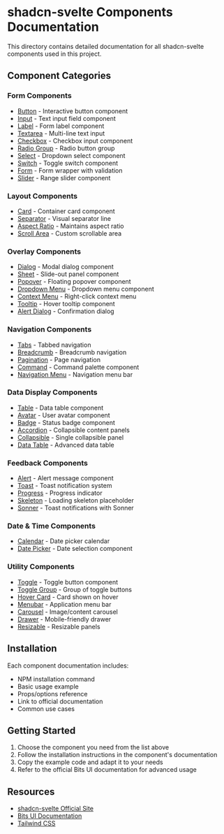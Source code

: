 # shadcn-svelte Components Documentation

This directory contains detailed documentation for all shadcn-svelte components used in this project.

## Component Categories

### Form Components
- [Button](./button.md) - Interactive button component
- [Input](./input.md) - Text input field component
- [Label](./label.md) - Form label component
- [Textarea](./textarea.md) - Multi-line text input
- [Checkbox](./checkbox.md) - Checkbox input component
- [Radio Group](./radio-group.md) - Radio button group
- [Select](./select.md) - Dropdown select component
- [Switch](./switch.md) - Toggle switch component
- [Form](./form.md) - Form wrapper with validation
- [Slider](./slider.md) - Range slider component

### Layout Components
- [Card](./card.md) - Container card component
- [Separator](./separator.md) - Visual separator line
- [Aspect Ratio](./aspect-ratio.md) - Maintains aspect ratio
- [Scroll Area](./scroll-area.md) - Custom scrollable area

### Overlay Components
- [Dialog](./dialog.md) - Modal dialog component
- [Sheet](./sheet.md) - Slide-out panel component
- [Popover](./popover.md) - Floating popover component
- [Dropdown Menu](./dropdown-menu.md) - Dropdown menu component
- [Context Menu](./context-menu.md) - Right-click context menu
- [Tooltip](./tooltip.md) - Hover tooltip component
- [Alert Dialog](./alert-dialog.md) - Confirmation dialog

### Navigation Components
- [Tabs](./tabs.md) - Tabbed navigation
- [Breadcrumb](./breadcrumb.md) - Breadcrumb navigation
- [Pagination](./pagination.md) - Page navigation
- [Command](./command.md) - Command palette component
- [Navigation Menu](./navigation-menu.md) - Navigation menu bar

### Data Display Components
- [Table](./table.md) - Data table component
- [Avatar](./avatar.md) - User avatar component
- [Badge](./badge.md) - Status badge component
- [Accordion](./accordion.md) - Collapsible content panels
- [Collapsible](./collapsible.md) - Single collapsible panel
- [Data Table](./data-table.md) - Advanced data table

### Feedback Components
- [Alert](./alert.md) - Alert message component
- [Toast](./toast.md) - Toast notification system
- [Progress](./progress.md) - Progress indicator
- [Skeleton](./skeleton.md) - Loading skeleton placeholder
- [Sonner](./sonner.md) - Toast notifications with Sonner

### Date & Time Components
- [Calendar](./calendar.md) - Date picker calendar
- [Date Picker](./date-picker.md) - Date selection component

### Utility Components
- [Toggle](./toggle.md) - Toggle button component
- [Toggle Group](./toggle-group.md) - Group of toggle buttons
- [Hover Card](./hover-card.md) - Card shown on hover
- [Menubar](./menubar.md) - Application menu bar
- [Carousel](./carousel.md) - Image/content carousel
- [Drawer](./drawer.md) - Mobile-friendly drawer
- [Resizable](./resizable.md) - Resizable panels

## Installation

Each component documentation includes:
- NPM installation command
- Basic usage example
- Props/options reference
- Link to official documentation
- Common use cases

## Getting Started

1. Choose the component you need from the list above
2. Follow the installation instructions in the component's documentation
3. Copy the example code and adapt it to your needs
4. Refer to the official Bits UI documentation for advanced usage

## Resources

- [shadcn-svelte Official Site](https://www.shadcn-svelte.com/)
- [Bits UI Documentation](https://bits-ui.com/docs)
- [Tailwind CSS](https://tailwindcss.com/)